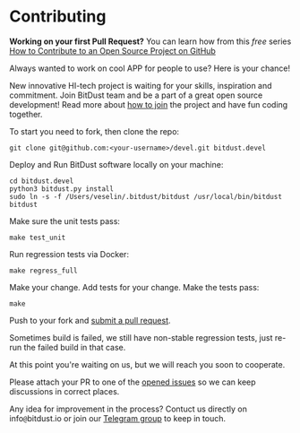 # Contributing

**Working on your first Pull Request?** You can learn how from this *free* series [How to Contribute to an Open Source Project on GitHub](https://kcd.im/pull-request)


Always wanted to work on cool APP for people to use? Here is your chance!

New innovative HI-tech project is waiting for your skills, inspiration and commitment.
Join BitDust team and be a part of a great open source development!
Read more about [how to join][join] the project and have fun coding together.


To start you need to fork, then clone the repo:

    git clone git@github.com:<your-username>/devel.git bitdust.devel


Deploy and Run BitDust software locally on your machine:

    cd bitdust.devel
    python3 bitdust.py install
    sudo ln -s -f /Users/veselin/.bitdust/bitdust /usr/local/bin/bitdust
    bitdust


Make sure the unit tests pass:

    make test_unit


Run regression tests via Docker:

    make regress_full


Make your change. Add tests for your change. Make the tests pass:

    make

Push to your fork and [submit a pull request][pr].

Sometimes build is failed, we still have non-stable regression tests, just re-run the failed build in that case.

At this point you're waiting on us, but we will reach you soon to cooperate.

Please attach your PR to one of the [opened issues][issues] so we can keep discussions in correct places.

Any idea for improvement in the process?
Contuct us directly on info`@`bitdust.io or join our [Telegram group](https://t.me/bitdust) to keep in touch.


[pr]: https://github.com/bitdust-io/devel/compare/
[issues]: https://github.com/bitdust-io/devel/issues/
[join]: https://bitdust.io/wiki/contribution.html
